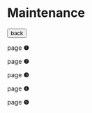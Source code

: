 # Maintenance
<html>
<head>
<title> page title </title>
</head>

<body>
   <b style="color:red;">
      <button onclick="window.location.href = 'https://justwill007.github.io/Kawasaki-Ninja/';">back</button>
</b>
<body> 
   
<p> page <b> ❶ </b> </p>
<p> page <b> ❷ </b> </p>
<p> page <b> ❸ </b> </p>
<p> page <b> ❹ </b> </p>
<p> page <b> ❺ </b> </p>
